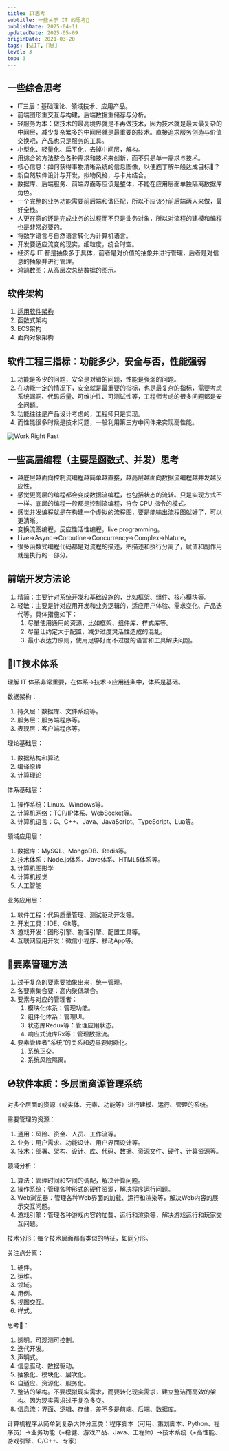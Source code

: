 ```yaml
---
title: IT思考
subtitle: 一些关于 IT 的思考🤔
publishDate: 2025-04-11
updatedDate: 2025-05-09
originDate: 2021-03-20
tags: [💻IT, 🤔思]
level: 3
top: 3
---
```


## 一些综合思考

- IT三层：基础理论、领域技术、应用产品。
- 前端图形重交互与构建，后端数据重储存与分析。
- 轻服务为本：做技术的最高境界就是不再做技术，因为技术就是最大最复杂的中间层，减少复杂繁多的中间层就是最重要的技术。直接追求服务创造与价值交换吧，产品也只是服务的工具。
- 小型化、轻量化、扁平化，去掉中间层，解构。
- 用综合的方法整合各种需求和技术来创新，而不只是单一需求与技术。
- 核心信息：如何获得事物清晰系统的信息图像，以便庖丁解牛般达成目标🎯？
- 新自然软件设计与开发，拟物风格，与卡片结合。
- 数据库、后端服务、前端界面等应该是整体，不能在应用层面单独隔离数据库角色。
- 一个完整的业务功能需要前后端和谐匹配，所以不应该分前后端两人来做，最好全栈。
- 人更在意的还是完成业务的过程而不只是业务对象，所以对流程的建模和编程也是非常必要的。
- 将数学语言与自然语言转化为计算机语言。
- 开发要适应流变的现实，细粒度，统合时空。
- 经济与 IT 都是抽象多于具体，前者是对价值的抽象并进行管理，后者是对信息的抽象并进行管理。
- 鸿鹄数图：从高层次总结数据的图示。

## 软件架构

1. [适用软件架构](/posts/20240623-fit-software)
2. 函数式架构
3. ECS架构
4. 面向对象架构

## 软件工程三指标：功能多少，安全与否，性能强弱

1. 功能是多少的问题，安全是对错的问题，性能是强弱的问题。
2. 在功能一定的情况下，安全就是最重要的指标，也是最复杂的指标，需要考虑系统漏洞、代码质量、可维护性、可测试性等，工程师考虑的很多问题都是安全问题。
3. 功能往往是产品设计考虑的，工程师只是实现。
4. 而性能很多时候是技术问题，一般利用第三方中间件来实现高性能。

![Work Right Fast](/images/work-right-fast.jpg)

## 一些高层编程（主要是函数式、并发）思考

- 越底层越面向控制流编程越简单越直接，越高层越面向数据流编程越并发越反应性。
- 感觉更高层的编程都会变成数据流编程，也包括状态的流转。只是实现方式不一样。底层的编程一般都是控制流编程，符合 CPU 指令的模式。
- 感觉并发编程就是在构建一个虚拟的流程图，要是能输出流程图就好了，可以更清晰。
- 变换流图编程，反应性活性编程，live programming。
- Live->Async->Coroutine->Concurrency->Complex->Nature。
- 很多函数式编程代码都是对流程的描述，把描述和执行分离了，赋值和副作用就是执行的一部分。

## 前端开发方法论

1. 精简：主要针对系统开发和基础设施的，比如框架、组件、核心模块等。
2. 轻敏：主要是针对应用开发和业务逻辑的，适应用户体验、需求变化、产品迭代等。具体措施如下：
    1. 尽量使用通用的资源，比如框架、组件库、样式库等。
    2. 尽量让约定大于配置，减少过度灵活性造成的混乱。
    3. 最小表达力原则，使用足够好而不过度的语言和工具解决问题。

## 🌃IT技术体系

理解 IT 体系非常重要，在体系->技术->应用链条中，体系是基础。

数据架构：
1. 持久层：数据库、文件系统等。
2. 服务层：服务端程序等。
3. 表现层：客户端程序等。

理论基础层：
1. 数据结构和算法
2. 编译原理
3. 计算理论

体系基础层：
1. 操作系统：Linux、Windows等。
2. 计算机网络：TCP/IP体系、WebSocket等。
3. 计算机语言：C、C++、Java、JavaScript、TypeScript、Lua等。

领域应用层：
1. 数据库：MySQL、MongoDB、Redis等。
2. 技术体系：Node.js体系、Java体系、HTML5体系等。
3. 计算机图形学
4. 计算机视觉
5. 人工智能

业务应用层：
1. 软件工程：代码质量管理、测试驱动开发等。
2. 开发工具：IDE、Git等。
3. 游戏开发：图形引擎、物理引擎、配置工具等。
4. 互联网应用开发：微信小程序、移动App等。

## 💎要素管理方法

1. 过于复杂的要素要抽象出来，统一管理。
2. 各要素集合要：高内聚低耦合。
3. 要素与对应的管理者：
    1. 模块化体系：管理功能。
    2. 组件化体系：管理UI。
    3. 状态库Redux等：管理应用状态。
    4. 响应式流库Rx等：管理数据流。
4. 要素管理者“系统”的关系和边界要明晰化。
    1. 系统正交。
    2. 系统风险隔离。

## 💿软件本质：多层面资源管理系统

对多个层面的资源（或实体、元素、功能等）进行建模、运行、管理的系统。

需要管理的资源：
1. 通用：风险、资金、人员、工作流等。
2. 业务：用户需求、功能设计、用户界面设计等。
3. 技术：部署、架构、设计、库、代码、数据、资源文件、硬件、计算资源等。

领域分析：
1. 算法：管理时间和空间的调配，解决计算问题。
2. 操作系统：管理各种形式的硬件资源，解决程序运行问题。
3. Web浏览器：管理各种Web界面的加载、运行和渲染等，解决Web内容的展示交互问题。
4. 游戏引擎：管理各种游戏内容的加载、运行和渲染等，解决游戏运行和玩家交互问题。

技术分形：每个技术层面都有类似的特征，如同分形。

关注点分离：
1. 硬件。
2. 运维。
3. 领域。
4. 用例。
5. 视图交互。
6. 样式。

思考🤔：
1. 透明。可观测可控制。
2. 迭代开发。
3. 声明式。
4. 信息驱动、数据驱动。
5. 抽象化、模块化、层次化。
6. 自适应、资源化、服务化。
7. 整洁的架构。不要模拟现实需求，而要转化现实需求，建立整洁而高效的架构。因为现实需求过于复杂多变。
8. 信息流：界面、逻辑、存储，差不多是前端、后端、数据库。

计算机程序从简单到复杂大体分三类：程序脚本（可用、策划脚本、Python、程序员）->业务功能（+稳健、游戏产品、Java、工程师）->技术系统（+高性能、游戏引擎、C/C++、专家）
